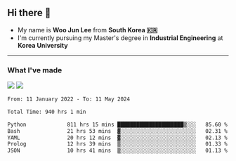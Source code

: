 ## Hi there 👋

- My name is **Woo Jun Lee** from **South Korea 🇰🇷**
- I'm currently pursuing my Master's degree in **Industrial Engineering** at **Korea University**

---

### What I've made

<a href="https://share.streamlit.io/tomtom1103/kuiai_hackathon_2022/main/JL_app.py"><img src="https://img.shields.io/badge/Journey Lee-161B22?style=for-the-badge&logo=streamlit&logoColor=FF4B4B"/></a> <a href="https://jeon-100.github.io/Dangzang/"><img src="https://img.shields.io/badge/당신을 위한 장학금, 당장!-161B22?style=for-the-badge&logo=react&logoColor=#61DAFB"/></a>

<!--START_SECTION:waka-->

```txt
From: 11 January 2022 - To: 11 May 2024

Total Time: 940 hrs 1 min

Python             811 hrs 15 mins █████████████████████▒░░░   85.60 %
Bash               21 hrs 53 mins  ▓░░░░░░░░░░░░░░░░░░░░░░░░   02.31 %
YAML               20 hrs 12 mins  ▓░░░░░░░░░░░░░░░░░░░░░░░░   02.13 %
Prolog             12 hrs 39 mins  ▒░░░░░░░░░░░░░░░░░░░░░░░░   01.33 %
JSON               10 hrs 41 mins  ▒░░░░░░░░░░░░░░░░░░░░░░░░   01.13 %
```

<!--END_SECTION:waka-->
